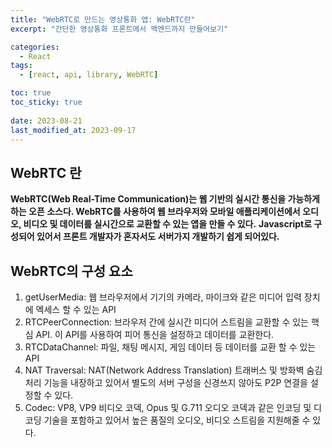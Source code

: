 ```yaml
---
title: "WebRTC로 만드는 영상통화 앱: WebRTC란"
excerpt: "간단한 영상통화 프론트에서 백엔드까지 만들어보기"

categories:
  - React
tags:
  - [react, api, library, WebRTC]

toc: true
toc_sticky: true
 
date: 2023-08-21
last_modified_at: 2023-09-17
---
```


## WebRTC 란
**WebRTC(Web Real-Time Communication)는 웹 기반의 실시간 통신을 가능하게 하는 오픈 소스다. WebRTC를 사용하여 웹 브라우저와 모바일 애플리케이션에서 오디오, 비디오 및 데이터를 실시간으로 교환할 수 있는 앱을 만들 수 있다.**
**Javascript로 구성되어 있어서 프론트 개발자가 혼자서도 서버가지 개발하기 쉽게 되어있다.** 

## WebRTC의 구성 요소
1. getUserMedia: 웹 브라우저에서 기기의 카메라, 마이크와 같은 미디어 입력 장치에 엑세스 할 수 있는 API
1. RTCPeerConnection: 브라우저 간에 실시간 미디어 스트림을 교환할 수 있는 핵심 API. 이 API를 사용하여 피어 통신을 설정하고 데이터를 교환한다.
1. RTCDataChannel: 파일, 채팅 메시지, 게임 데이터 등 데이터를 교환 할 수 있는 API
1. NAT Traversal: NAT(Network Address Translation) 트래버스 및 방화벽 숨김 처리 기능을 내장하고 있어서 별도의 서버 구성을 신경쓰지 않아도 P2P 연결을 설정할 수 있다.
1. Codec: VP8, VP9 비디오 코덱, Opus 및 G.711 오디오 코덱과 같은 인코딩 및 디코딩 기술을 포함하고 있어서 높은 품질의 오디오, 비디오 스트림을 지원해줄 수 있다.

